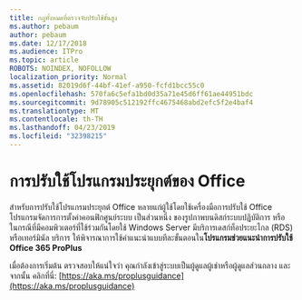 ```yaml
---
title: กฎทั้งหมดที่ตรวจจับปรับใช้ขั้นสูง
ms.author: pebaum
author: pebaum
ms.date: 12/17/2018
ms.audience: ITPro
ms.topic: article
ROBOTS: NOINDEX, NOFOLLOW
localization_priority: Normal
ms.assetid: 82019d6f-44bf-41ef-a950-fcfd1bcc55c0
ms.openlocfilehash: 570fa6c5efa1bd0d35a71e45d6ff61ae44951bdc
ms.sourcegitcommit: 9d78905c512192ffc4675468abd2efc5f2e4baf4
ms.translationtype: MT
ms.contentlocale: th-TH
ms.lasthandoff: 04/23/2019
ms.locfileid: "32398215"
---
```

# <a name="deploy-office-apps"></a>การปรับใช้โปรแกรมประยุกต์ของ Office

สำหรับการปรับใช้โปรแกรมประยุกต์ Office หลายแก่ผู้ใช้โดยใช้เครื่องมือการปรับใช้ Office โปรแกรมจัดการการตั้งค่าคอนฟิกศูนย์ระบบ เป็นส่วนหนึ่ง ของรูปภาพบนดิสก์ระบบปฏิบัติการ หรือ ในกรณีที่มีคอมพิวเตอร์ที่ใช้ร่วมกันโดยใช้ Windows Server มีบริการเดสก์ท็อประยะไกล (RDS) หรือเทอร์มินัล บริการ ให้พิจารณาการใช้คำแนะนำแบบทีละขั้นตอนใน**โปรแกรมช่วยแนะนำการปรับใช้ Office 365 ProPlus**
  
เมื่อต้องการเริ่มต้น ตรวจสอบให้แน่ใจว่า คุณกำลังเข้าสู่ระบบเป็นผู้ดูแลผู้เช่าหรือผู้ดูแลส่วนกลาง และจากนั้น คลิกที่นี่: [https://aka.ms/proplusguidance](https://aka.ms/proplusguidance)
  

